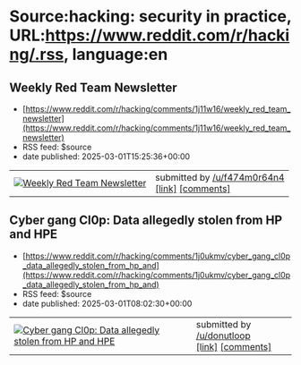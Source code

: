 # Source:hacking: security in practice, URL:https://www.reddit.com/r/hacking/.rss, language:en

## Weekly Red Team Newsletter
 - [https://www.reddit.com/r/hacking/comments/1j11w16/weekly_red_team_newsletter](https://www.reddit.com/r/hacking/comments/1j11w16/weekly_red_team_newsletter)
 - RSS feed: $source
 - date published: 2025-03-01T15:25:36+00:00

<table> <tr><td> <a href="https://www.reddit.com/r/hacking/comments/1j11w16/weekly_red_team_newsletter/"> <img src="https://external-preview.redd.it/WoPrw9MxY4uw1FuI34DL0unek3cM8eLVFFeE8KlxL-c.jpg?width=640&amp;crop=smart&amp;auto=webp&amp;s=32b5f1cfd31a6300c9a9412d1478e0648dc49de2" alt="Weekly Red Team Newsletter" title="Weekly Red Team Newsletter" /> </a> </td><td> &#32; submitted by &#32; <a href="https://www.reddit.com/user/f474m0r64n4"> /u/f474m0r64n4 </a> <br/> <span><a href="https://open.substack.com/pub/dailyredteam/p/the-weekly-red-team-newsletter?utm_campaign=post&amp;utm_medium=web">[link]</a></span> &#32; <span><a href="https://www.reddit.com/r/hacking/comments/1j11w16/weekly_red_team_newsletter/">[comments]</a></span> </td></tr></table>

## Cyber gang Cl0p: Data allegedly stolen from HP and HPE
 - [https://www.reddit.com/r/hacking/comments/1j0ukmv/cyber_gang_cl0p_data_allegedly_stolen_from_hp_and](https://www.reddit.com/r/hacking/comments/1j0ukmv/cyber_gang_cl0p_data_allegedly_stolen_from_hp_and)
 - RSS feed: $source
 - date published: 2025-03-01T08:02:30+00:00

<table> <tr><td> <a href="https://www.reddit.com/r/hacking/comments/1j0ukmv/cyber_gang_cl0p_data_allegedly_stolen_from_hp_and/"> <img src="https://external-preview.redd.it/jtOAU1vFNGF0nMe3dK3BIfEGvBwyYFpjlOXpD5DtZBY.jpg?width=640&amp;crop=smart&amp;auto=webp&amp;s=092309389d5ee0449ab2c16374c929ed7b623544" alt="Cyber gang Cl0p: Data allegedly stolen from HP and HPE" title="Cyber gang Cl0p: Data allegedly stolen from HP and HPE" /> </a> </td><td> &#32; submitted by &#32; <a href="https://www.reddit.com/user/donutloop"> /u/donutloop </a> <br/> <span><a href="https://www.heise.de/en/news/Cyber-gang-Cl0p-Data-allegedly-stolen-from-HP-and-HPE-10299452.html">[link]</a></span> &#32; <span><a href="https://www.reddit.com/r/hacking/comments/1j0ukmv/cyber_gang_cl0p_data_allegedly_stolen_from_hp_and/">[comments]</a></span> </td></tr></table>

